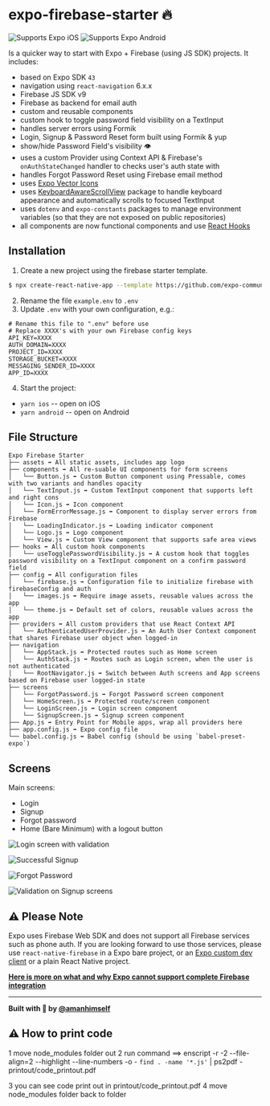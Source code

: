 # expo-firebase-starter 🔥

<p>
  <!-- iOS -->
  <img alt="Supports Expo iOS" longdesc="Supports Expo iOS" src="https://img.shields.io/badge/iOS-4630EB.svg?style=flat-square&logo=APPLE&labelColor=999999&logoColor=fff" />
  <!-- Android -->
  <img alt="Supports Expo Android" longdesc="Supports Expo Android" src="https://img.shields.io/badge/Android-4630EB.svg?style=flat-square&logo=ANDROID&labelColor=A4C639&logoColor=fff" />  
</p>

Is a quicker way to start with Expo + Firebase (using JS SDK) projects. It includes:

- based on Expo SDK `43`
- navigation using `react-navigation` 6.x.x
- Firebase JS SDK v9
- Firebase as backend for email auth
- custom and reusable components
- custom hook to toggle password field visibility on a TextInput
- handles server errors using Formik
- Login, Signup & Password Reset form built using Formik & yup
- show/hide Password Field's visibility 👁
- uses a custom Provider using Context API & Firebase's `onAuthStateChanged` handler to checks user's auth state with
- handles Forgot Password Reset using Firebase email method
- uses [Expo Vector Icons](https://icons.expo.fyi/)
- uses [KeyboardAwareScrollView](https://github.com/APSL/react-native-keyboard-aware-scroll-view) package to handle keyboard appearance and automatically scrolls to focused TextInput
- uses `dotenv` and `expo-constants` packages to manage environment variables (so that they are not exposed on public repositories)
- all components are now functional components and use [React Hooks](https://reactjs.org/docs/hooks-intro.html)

## Installation

1. Create a new project using the firebase starter template.

```bash
$ npx create-react-native-app --template https://github.com/expo-community/expo-firebase-starter
```

2. Rename the file `example.env` to `.env`
3. Update `.env` with your own configuration, e.g.:

```shell
# Rename this file to ".env" before use
# Replace XXXX's with your own Firebase config keys
API_KEY=XXXX
AUTH_DOMAIN=XXXX
PROJECT_ID=XXXX
STORAGE_BUCKET=XXXX
MESSAGING_SENDER_ID=XXXX
APP_ID=XXXX
```

4. Start the project:

- `yarn ios` -- open on iOS
- `yarn android` -- open on Android

## File Structure

```shell
Expo Firebase Starter
├── assets ➡️ All static assets, includes app logo
├── components ➡️ All re-suable UI components for form screens
│   └── Button.js ➡️ Custom Button component using Pressable, comes with two variants and handles opacity
│   └── TextInput.js ➡️ Custom TextInput component that supports left and right cons
│   └── Icon.js ➡️ Icon component
│   └── FormErrorMessage.js ➡️ Component to display server errors from Firebase
│   └── LoadingIndicator.js ➡️ Loading indicator component
│   └── Logo.js ➡️ Logo component
│   └── View.js ➡️ Custom View component that supports safe area views
├── hooks ➡️ All custom hook components
│   └── useTogglePasswordVisibility.js ➡️ A custom hook that toggles password visibility on a TextInput component on a confirm password field
├── config ➡️ All configuration files
│   └── firebase.js ➡️ Configuration file to initialize firebase with firebaseConfig and auth
│   └── images.js ➡️ Require image assets, reusable values across the app
│   └── theme.js ➡️ Default set of colors, reusable values across the app
├── providers ➡️ All custom providers that use React Context API
│   └── AuthenticatedUserProvider.js ➡️ An Auth User Context component that shares Firebase user object when logged-in
├── navigation
│   └── AppStack.js ➡️ Protected routes such as Home screen
│   └── AuthStack.js ➡️ Routes such as Login screen, when the user is not authenticated
│   └── RootNavigator.js ➡️ Switch between Auth screens and App screens based on Firebase user logged-in state
├── screens
│   └── ForgotPassword.js ➡️ Forgot Password screen component
│   └── HomeScreen.js ➡️ Protected route/screen component
│   └── LoginScreen.js ➡️ Login screen component
│   └── SignupScreen.js ➡️ Signup screen component
├── App.js ➡️ Entry Point for Mobile apps, wrap all providers here
├── app.config.js ➡️ Expo config file
└── babel.config.js ➡️ Babel config (should be using `babel-preset-expo`)
```

## Screens

Main screens:

- Login
- Signup
- Forgot password
- Home (Bare Minimum) with a logout button

![Login screen with validation](https://i.imgur.com/cydaOYN.png)

![Successful Signup](https://i.imgur.com/62kcirI.png)

![Forgot Password](https://i.imgur.com/9J9a4Nl.png)

![Validation on Signup screens](https://i.imgur.com/DG0wTjG.png)

## ⚠️ Please Note

Expo uses Firebase Web SDK and does not support all Firebase services such as phone auth. If you are looking forward to use those services, please use `react-native-firebase` in a Expo bare project, or an [Expo custom dev client](https://blog.expo.dev/introducing-custom-development-clients-5a2c79a9ddf8) or a plain React Native project.

[**Here is more on what and why Expo cannot support complete Firebase integration**](https://expo.canny.io/feature-requests/p/full-native-firebase-integration)

---

<strong>Built with 💜 by [@amanhimself](https://twitter.com/amanhimself)</strong>

## ⚠️ How to print code

1 move node_modules folder out
2 run command ==> enscript -r -2 --file-align=2 --highlight --line-numbers -o - `find . -name '*.js'` | ps2pdf - printout/code_printout.pdf

3 you can see code print out in printout/code_printout.pdf
4 move node_modules folder back to folder
